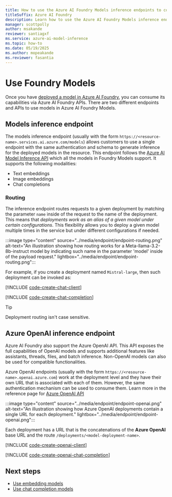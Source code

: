 ```yaml
---
title: How to use the Azure AI Foundry Models inference endpoints to consume models
titleSuffix: Azure AI Foundry
description: Learn how to use the Azure AI Foundry Models inference endpoint to consume models
manager: scottpolly
author: msakande
reviewer: santiagxf
ms.service: azure-ai-model-inference
ms.topic: how-to
ms.date: 05/19/2025
ms.author: mopeakande
ms.reviewer: fasantia
---
```


# Use Foundry Models

Once you have [deployed a model in Azure AI Foundry](../../model-inference/how-to/create-model-deployments.md), you can consume its capabilities via Azure AI Foundry APIs. There are two different endpoints and APIs to use models in Azure AI Foundry Models.

## Models inference endpoint

The models inference endpoint (usually with the form `https://<resource-name>.services.ai.azure.com/models`) allows customers to use a single endpoint with the same authentication and schema to generate inference for the deployed models in the resource. This endpoint follows the [Azure AI Model Inference API](../../model-inference/reference/reference-model-inference-api.md) which all the models in Foundry Models support. It supports the following modalities:

* Text embeddings
* Image embeddings
* Chat completions

### Routing

The inference endpoint routes requests to a given deployment by matching the parameter `name` inside of the request to the name of the deployment. This means that *deployments work as an alias of a given model under certain configurations*. This flexibility allows you to deploy a given model multiple times in the service but under different configurations if needed.

:::image type="content" source="../media/endpoint/endpoint-routing.png" alt-text="An illustration showing how routing works for a Meta-llama-3.2-8b-instruct model by indicating such name in the parameter 'model' inside of the payload request." lightbox="../media/endpoint/endpoint-routing.png":::

For example, if you create a deployment named `Mistral-large`, then such deployment can be invoked as:

[!INCLUDE [code-create-chat-client](../../model-inference/includes/code-create-chat-client.md)]

[!INCLUDE [code-create-chat-completion](../../model-inference/includes/code-create-chat-completion.md)]

> [!TIP]
> Deployment routing isn't case sensitive.


## Azure OpenAI inference endpoint

Azure AI Foundry also support the Azure OpenAI API. This API exposes the full capabilities of OpenAI models and supports additional features like assistants, threads, files, and batch inference. Non-OpenAI models can also be used for compatible functionalities.

Azure OpenAI endpoints (usually with the form `https://<resource-name>.openai.azure.com`) work at the deployment level and they have their own URL that is associated with each of them. However, the same authentication mechanism can be used to consume them. Learn more in the reference page for [Azure OpenAI API](../../../ai-services/openai/reference.md)

:::image type="content" source="../media/endpoint/endpoint-openai.png" alt-text="An illustration showing how Azure OpenAI deployments contain a single URL for each deployment." lightbox="../media/endpoint/endpoint-openai.png":::

Each deployment has a URL that is the concatenations of the **Azure OpenAI** base URL and the route `/deployments/<model-deployment-name>`.

[!INCLUDE [code-create-openai-client](../../model-inference/includes/code-create-openai-client.md)]

[!INCLUDE [code-create-openai-chat-completion](../../model-inference/includes/code-create-openai-chat-completion.md)]


## Next steps

* [Use embedding models](../../model-inference/how-to/use-embeddings.md)
* [Use chat completion models](../../model-inference/how-to/use-chat-completions.md)
